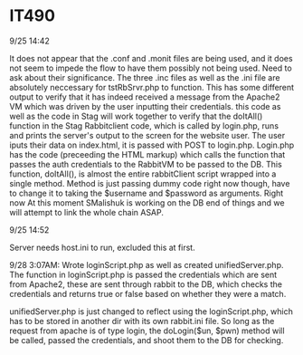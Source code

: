 # IT490

9/25 14:42

It does not appear that the .conf and .monit files are being used, and it does not seem to impede the flow to have them possibly not being used. Need to ask about their significance. The three .inc files as well as the .ini file are absolutely neccessary for tstRbSrvr.php to function. This has some different output to verify that it has indeed received a message from the Apache2 VM which was driven by the user inputting their credentials. this code as well as the code in Stag will work together to verify that the doItAll() function in the Stag Rabbitclient code, which is called by login.php, runs and prints the server's output to the screen for the website user. The user iputs their data on index.html, it is passed with POST to login.php. Login.php has the code (preceeding the HTML markup) which calls the function that passes the auth credentials to the RabbitVM to be passed to the DB. This function, doItAll(), is almost the entire rabbitClient script wrapped into a single method. Method is just passing dummy code right now though, have to change it to taking the $username and $password as arguments. Right now At this moment SMalishuk is working on the DB end of things and we will attempt to link the whole chain ASAP. 


9/25 14:52

Server needs host.ini to run, excluded this at first.


9/28 3:07AM: Wrote loginScript.php as well as created unifiedServer.php. The function in loginScript.php is passed the credentials which are sent from Apache2, these are sent through rabbit to the DB, which checks the credentials and returns true or false based on whether they were a match. 

unifiedServer.php is just changed to reflect using the loginScript.php, which has to be stored in another dir with its own rabbit.ini file. So long as the request from apache is of type login, the doLogin($un, $pwn) method will be called, passed the credentials, and shoot them to the DB for checking. 
